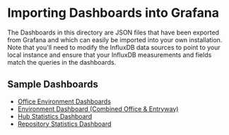 # Importing Dashboards into Grafana

The Dashboards in this directory are JSON files that have been exported from Grafana and which can easily be imported into 
your own installation. Note that you'll need to modify the InfluxDB data sources to point to your local instance and ensure that 
your InfluxDB measurements and fields match the queries in the dashboards.

## Sample Dashboards

- [Office Environment Dashboards](office_dashboard.json)
- [Environment Dashboard (Combined Office & Entryway)](environment_dashboard.json)
- [Hub Statistics Dashboard](hub_stats_dashboard.json)
- [Repository Statistics Dashboard](repository_stats_dashboard.json)
